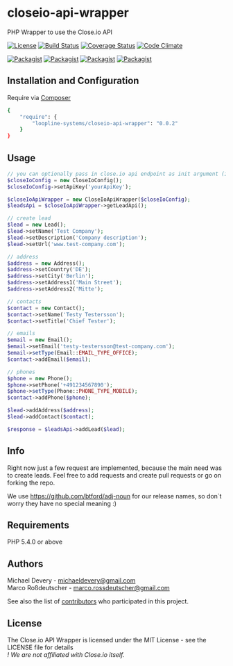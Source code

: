 closeio-api-wrapper
===================

PHP Wrapper to use the Close.io API 

[![License](https://img.shields.io/packagist/l/loopline-systems/closeio-api-wrapper.svg)](http://opensource.org/licenses/MIT)
[![Build Status](http://img.shields.io/travis/loopline-systems/closeio-api-wrapper.svg)](https://travis-ci.org/loopline-systems/closeio-api-wrapper)
[![Coverage Status](https://img.shields.io/coveralls/loopline-systems/closeio-api-wrapper.svg)](https://coveralls.io/r/loopline-systems/closeio-api-wrapper?branch=master)
[![Code Climate](https://codeclimate.com/github/loopline-systems/closeio-api-wrapper/badges/gpa.svg)](https://codeclimate.com/github/loopline-systems/closeio-api-wrapper)

[![Packagist](http://img.shields.io/packagist/v/loopline-systems/closeio-api-wrapper.svg)](https://packagist.org/packages/loopline-systems/closeio-api-wrapper)
[![Packagist](http://img.shields.io/packagist/dt/loopline-systems/closeio-api-wrapper.svg)](https://packagist.org/packages/loopline-systems/closeio-api-wrapper)
[![Packagist](http://img.shields.io/packagist/dm/loopline-systems/closeio-api-wrapper.svg)](https://packagist.org/packages/loopline-systems/closeio-api-wrapper)
[![Packagist](http://img.shields.io/packagist/dd/loopline-systems/closeio-api-wrapper.svg)](https://packagist.org/packages/loopline-systems/closeio-api-wrapper)


Installation and Configuration
------------
Require via [Composer](https://github.com/composer/composer)<br />
```bash
{
    "require": {
        "loopline-systems/closeio-api-wrapper": "0.0.2"
    }
}
```

Usage
------------
```php
// you can optionally pass in close.io api endpoint as init argument (it defaults to 'https://app.close.io/api/v1')
$closeIoConfig = new CloseIoConfig();
$closeIoConfig->setApiKey('yourApiKey');

$closeIoApiWrapper = new CloseIoApiWrapper($closeIoConfig);
$leadsApi = $closeIoApiWrapper->getLeadApi();

// create lead
$lead = new Lead();
$lead->setName('Test Company');
$lead->setDescription('Company description');
$lead->setUrl('www.test-company.com');

// address
$address = new Address();
$address->setCountry('DE');
$address->setCity('Berlin');
$address->setAddress1('Main Street');
$address->setAddress2('Mitte');

// contacts
$contact = new Contact();
$contact->setName('Testy Testersson');
$contact->setTitle('Chief Tester');

// emails
$email = new Email();
$email->setEmail('testy-testersson@test-company.com');
$email->setType(Email::EMAIL_TYPE_OFFICE);
$contact->addEmail($email);

// phones
$phone = new Phone();
$phone->setPhone('+491234567890');
$phone->setType(Phone::PHONE_TYPE_MOBILE);
$contact->addPhone($phone);

$lead->addAddress($address);
$lead->addContact($contact);

$response = $leadsApi->addLead($lead);
```

Info
------------
Right now just a few request are implemented, because the main need was to create leads.
Feel free to add requests and create pull requests or go on forking the repo.

We use https://github.com/btford/adj-noun for our release names, so don`t worry they have no special meaning :)

Requirements
------------

PHP 5.4.0 or above

Authors
-------

Michael Devery - <michaeldevery@gmail.com><br />
Marco Roßdeutscher - <marco.rossdeutscher@gmail.com><br />

See also the list of [contributors](https://github.com/loopline-systems/closeio-api-wrapper/contributors) who participated in this project.

License
-------

The Close.io API Wrapper is licensed under the MIT License - see the LICENSE file for details<br />
*! We are not affiliated with Close.io itself.*
